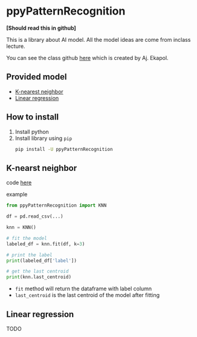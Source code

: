 # ppyPatternRecognition
**[Should read this in github]**

This is a library about AI model. All the model ideas are come from inclass lecture.

You can see the class github [here](https://github.com/ekapolc/Pattern_2024) which is created by Aj. Ekapol.

## Provided model
- [K-nearest neighbor](#K-nearst-neighbor)
- [Linear regression](#Linear-regression)

## How to install
1. Install python
1. Install library using `pip`
    ```bash
    pip install -U ppyPatternRecognition
    ```

## K-nearst neighbor
code [here](./ppyPatternRecognition/knn.py)

example
```python
from ppyPatternRecognition import KNN

df = pd.read_csv(...)

knn = KNN()

# fit the model
labeled_df = knn.fit(df, k=3)

# print the label
print(labeled_df['label'])

# get the last centroid
print(knn.last_centroid)
```
- `fit` method will return the dataframe with label column
- `last_centroid` is the last centroid of the model after fitting


## Linear regression

TODO